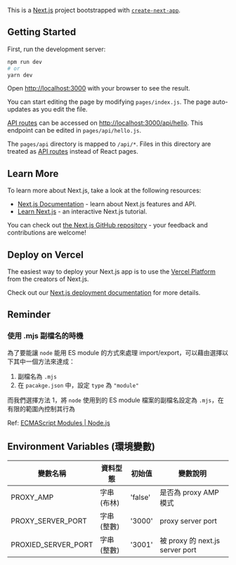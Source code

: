 This is a [Next.js](https://nextjs.org/) project bootstrapped with [`create-next-app`](https://github.com/vercel/next.js/tree/canary/packages/create-next-app).

## Getting Started

First, run the development server:

```bash
npm run dev
# or
yarn dev
```

Open [http://localhost:3000](http://localhost:3000) with your browser to see the result.

You can start editing the page by modifying `pages/index.js`. The page auto-updates as you edit the file.

[API routes](https://nextjs.org/docs/api-routes/introduction) can be accessed on [http://localhost:3000/api/hello](http://localhost:3000/api/hello). This endpoint can be edited in `pages/api/hello.js`.

The `pages/api` directory is mapped to `/api/*`. Files in this directory are treated as [API routes](https://nextjs.org/docs/api-routes/introduction) instead of React pages.

## Learn More

To learn more about Next.js, take a look at the following resources:

- [Next.js Documentation](https://nextjs.org/docs) - learn about Next.js features and API.
- [Learn Next.js](https://nextjs.org/learn) - an interactive Next.js tutorial.

You can check out [the Next.js GitHub repository](https://github.com/vercel/next.js/) - your feedback and contributions are welcome!

## Deploy on Vercel

The easiest way to deploy your Next.js app is to use the [Vercel Platform](https://vercel.com/new?utm_medium=default-template&filter=next.js&utm_source=create-next-app&utm_campaign=create-next-app-readme) from the creators of Next.js.

Check out our [Next.js deployment documentation](https://nextjs.org/docs/deployment) for more details.

## Reminder

### 使用 .mjs 副檔名的時機

為了要能讓 `node` 能用 ES module 的方式來處理 import/export，可以藉由選擇以下其中一個方法來達成：

1. 副檔名為 `.mjs`
2. 在 `pacakge.json` 中，設定 `type` 為 `"module"`

而我們選擇方法 1，將 `node` 使用到的 ES module 檔案的副檔名設定為 `.mjs`，在有限的範圍內控制其行為

Ref: [ECMAScript Modules | Node.js](https://nodejs.org/docs/latest-v13.x/api/esm.html#esm_enabling)

## Environment Variables (環境變數)

| 變數名稱            | 資料型態   | 初始值  | 變數說明                        |
| ------------------- | ---------- | ------- | ------------------------------- |
| PROXY_AMP           | 字串(布林) | 'false' | 是否為 proxy AMP 模式           |
| PROXY_SERVER_PORT   | 字串(整數) | '3000'  | proxy server port               |
| PROXIED_SERVER_PORT | 字串(整數) | '3001'  | 被 proxy 的 next.js server port |
